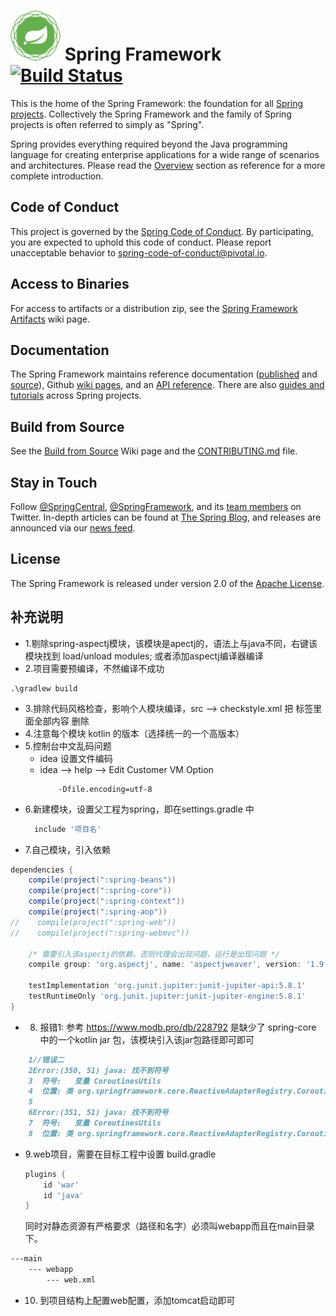 # <img src="src/docs/asciidoc/images/spring-framework.png" width="80" height="80"> Spring Framework [![Build Status](https://build.spring.io/plugins/servlet/wittified/build-status/SPR-PUBM)](https://build.spring.io/browse/SPR)

This is the home of the Spring Framework: the foundation for all [Spring projects](https://spring.io/projects). Collectively the Spring Framework and the family of Spring projects is often referred to simply as "Spring". 

Spring provides everything required beyond the Java programming language for creating enterprise applications for a wide range of scenarios and architectures. Please read the [Overview](https://docs.spring.io/spring/docs/current/spring-framework-reference/overview.html#spring-introduction) section as reference for a more complete introduction.

## Code of Conduct

This project is governed by the [Spring Code of Conduct](CODE_OF_CONDUCT.adoc). By participating, you are expected to uphold this code of conduct. Please report unacceptable behavior to spring-code-of-conduct@pivotal.io.

## Access to Binaries

For access to artifacts or a distribution zip, see the [Spring Framework Artifacts](https://github.com/spring-projects/spring-framework/wiki/Spring-Framework-Artifacts) wiki page.

## Documentation

The Spring Framework maintains reference documentation ([published](https://docs.spring.io/spring-framework/docs/current/spring-framework-reference/) and [source](src/docs/asciidoc)), Github [wiki pages](https://github.com/spring-projects/spring-framework/wiki), and an
[API reference](https://docs.spring.io/spring-framework/docs/current/javadoc-api/). There are also [guides and tutorials](https://spring.io/guides) across Spring projects.

## Build from Source

See the [Build from Source](https://github.com/spring-projects/spring-framework/wiki/Build-from-Source) Wiki page and the [CONTRIBUTING.md](CONTRIBUTING.md) file.

## Stay in Touch

Follow [@SpringCentral](https://twitter.com/springcentral), [@SpringFramework](https://twitter.com/springframework), and its [team members](https://twitter.com/springframework/lists/team/members) on Twitter. In-depth articles can be found at [The Spring Blog](https://spring.io/blog/), and releases are announced via our [news feed](https://spring.io/blog/category/news).

## License

The Spring Framework is released under version 2.0 of the [Apache License](https://www.apache.org/licenses/LICENSE-2.0).

## 补充说明
* 1.剔除spring-aspectj模块，该模块是apectj的，语法上与java不同，右键该模块找到 load/unload modules; 或者添加aspectj编译器编译
* 2.项目需要预编译，不然编译不成功
```shell
.\gradlew build
```
* 3.排除代码风格检查，影响个人模块编译，src --> checkstyle.xml 把<module> 标签里面全部内容 </module>删除
* 4.注意每个模块 kotlin 的版本（选择统一的一个高版本）
* 5.控制台中文乱码问题
  * idea 设置文件编码
  * idea --> help --> Edit Customer VM Option
    ```properties
        -Dfile.encoding=utf-8
    ```
* 6.新建模块，设置父工程为spring，即在settings.gradle 中
  ```groovy
    include '项目名'
  ```
* 7.自己模块，引入依赖
```groovy
dependencies {
    compile(project(":spring-beans"))
    compile(project(":spring-core"))
    compile(project(":spring-context"))
    compile(project(":spring-aop"))
//    compile(project(":spring-web"))
//    compile(project(":spring-webmvc"))

    /* 需要引入该aspectj的依赖，否则代理会出现问题，运行是出现问题 */
    compile group: 'org.aspectj', name: 'aspectjweaver', version: '1.9.4'

    testImplementation 'org.junit.jupiter:junit-jupiter-api:5.8.1'
    testRuntimeOnly 'org.junit.jupiter:junit-jupiter-engine:5.8.1'
}
```
* 8. 报错1: 参考 https://www.modb.pro/db/228792 是缺少了 spring-core 中的一个kotlin jar 包，该模块引入该jar包路径即可即可
```markdown
    1//错误二
    2Error:(350, 51) java: 找不到符号
    3  符号:   变量 CoroutinesUtils
    4  位置: 类 org.springframework.core.ReactiveAdapterRegistry.CoroutinesRegistrar
    5
    6Error:(351, 51) java: 找不到符号
    7  符号:   变量 CoroutinesUtils
    8  位置: 类 org.springframework.core.ReactiveAdapterRegistry.CoroutinesRegistrar
```

* 9.web项目，需要在目标工程中设置 build.gradle
  ```groovy
  plugins {
      id 'war'
      id 'java'
  }
  ```
  同时对静态资源有严格要求（路径和名字）必须叫webapp而且在main目录下。
```markdown
---main
    --- webapp
        --- web.xml
```
* 10. 到项目结构上配置web配置，添加tomcat启动即可
